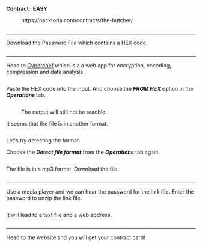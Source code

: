 <!-- wp:paragraph -->
<p><strong>Contract : EASY</strong></p>
<!-- /wp:paragraph -->

<!-- wp:embed {"url":"https://hacktoria.com/contracts/the-butcher/","type":"wp-embed","providerNameSlug":"hacktoria"} -->
<figure class="wp-block-embed is-type-wp-embed is-provider-hacktoria wp-block-embed-hacktoria"><div class="wp-block-embed__wrapper">
https://hacktoria.com/contracts/the-butcher/
</div></figure>
<!-- /wp:embed -->

<!-- wp:image {"id":7113,"sizeSlug":"large","linkDestination":"none"} -->
<figure class="wp-block-image size-large"><img src="https://persecure.files.wordpress.com/2022/10/image-513.png?w=585" alt="" class="wp-image-7113"/></figure>
<!-- /wp:image -->

<!-- wp:separator -->
<hr class="wp-block-separator has-alpha-channel-opacity"/>
<!-- /wp:separator -->

<!-- wp:paragraph -->
<p>Download the Password File which contains a HEX code.</p>
<!-- /wp:paragraph -->

<!-- wp:image {"id":7114,"sizeSlug":"large","linkDestination":"none"} -->
<figure class="wp-block-image size-large"><img src="https://persecure.files.wordpress.com/2022/10/image-514.png?w=766" alt="" class="wp-image-7114"/></figure>
<!-- /wp:image -->

<!-- wp:separator {"className":"is-style-dots"} -->
<hr class="wp-block-separator has-alpha-channel-opacity is-style-dots"/>
<!-- /wp:separator -->

<!-- wp:paragraph -->
<p>Head to <a rel="noreferrer noopener" href="http://cyberchef.io" data-type="URL" data-id="cyberchef.io" target="_blank">Cyberchef</a> which is a a web app for encryption, encoding, compression and data analysis.</p>
<!-- /wp:paragraph -->

<!-- wp:image {"id":7116,"sizeSlug":"large","linkDestination":"none"} -->
<figure class="wp-block-image size-large"><img src="https://persecure.files.wordpress.com/2022/10/image-515.png?w=1024" alt="" class="wp-image-7116"/></figure>
<!-- /wp:image -->

<!-- wp:paragraph -->
<p>Paste the HEX code into the input. And choose the <strong><em>FROM HEX</em></strong> option in the <strong><em>Operations </em></strong>tab.</p>
<!-- /wp:paragraph -->

<!-- wp:image {"id":7118,"sizeSlug":"large","linkDestination":"none"} -->
<figure class="wp-block-image size-large"><img src="https://persecure.files.wordpress.com/2022/10/image-516.png?w=367" alt="" class="wp-image-7118"/></figure>
<!-- /wp:image -->

<!-- wp:image {"id":7120,"sizeSlug":"large","linkDestination":"none"} -->
<figure class="wp-block-image size-large"><img src="https://persecure.files.wordpress.com/2022/10/image-517.png?w=1024" alt="" class="wp-image-7120"/><figcaption class="wp-element-caption">The output will still not be readble.</figcaption></figure>
<!-- /wp:image -->

<!-- wp:paragraph -->
<p>It seems that the file is in another format.</p>
<!-- /wp:paragraph -->

<!-- wp:image {"id":7122,"sizeSlug":"large","linkDestination":"none"} -->
<figure class="wp-block-image size-large"><img src="https://persecure.files.wordpress.com/2022/10/image-518.png?w=784" alt="" class="wp-image-7122"/></figure>
<!-- /wp:image -->

<!-- wp:paragraph -->
<p>Let's try detecting the format.</p>
<!-- /wp:paragraph -->

<!-- wp:paragraph -->
<p>Choose the <strong><em>Detect file format</em></strong> from the <strong><em>Operations</em></strong> tab again.</p>
<!-- /wp:paragraph -->

<!-- wp:image {"id":7124,"sizeSlug":"large","linkDestination":"none"} -->
<figure class="wp-block-image size-large"><img src="https://persecure.files.wordpress.com/2022/10/image-519.png?w=370" alt="" class="wp-image-7124"/></figure>
<!-- /wp:image -->

<!-- wp:paragraph -->
<p>The file is in a mp3 format. Download the file.</p>
<!-- /wp:paragraph -->

<!-- wp:image {"id":7125,"sizeSlug":"large","linkDestination":"none"} -->
<figure class="wp-block-image size-large"><img src="https://persecure.files.wordpress.com/2022/10/image-520.png?w=958" alt="" class="wp-image-7125"/></figure>
<!-- /wp:image -->

<!-- wp:separator {"className":"is-style-dots"} -->
<hr class="wp-block-separator has-alpha-channel-opacity is-style-dots"/>
<!-- /wp:separator -->

<!-- wp:paragraph -->
<p>Use a media player and we can hear the password for the link file. Enter the password to unzip the link file.</p>
<!-- /wp:paragraph -->

<!-- wp:image {"id":7127,"sizeSlug":"large","linkDestination":"none"} -->
<figure class="wp-block-image size-large"><img src="https://persecure.files.wordpress.com/2022/10/image-521.png?w=1024" alt="" class="wp-image-7127"/></figure>
<!-- /wp:image -->

<!-- wp:paragraph -->
<p>It will lead to a text file and a web address.</p>
<!-- /wp:paragraph -->

<!-- wp:image {"id":7129,"sizeSlug":"large","linkDestination":"none"} -->
<figure class="wp-block-image size-large"><img src="https://persecure.files.wordpress.com/2022/10/image-522.png?w=459" alt="" class="wp-image-7129"/></figure>
<!-- /wp:image -->

<!-- wp:separator {"className":"is-style-dots"} -->
<hr class="wp-block-separator has-alpha-channel-opacity is-style-dots"/>
<!-- /wp:separator -->

<!-- wp:paragraph -->
<p>Head to the website and you will get your contract card!</p>
<!-- /wp:paragraph -->

<!-- wp:image {"id":7131,"sizeSlug":"large","linkDestination":"none"} -->
<figure class="wp-block-image size-large"><img src="https://persecure.files.wordpress.com/2022/10/image-523.png?w=557" alt="" class="wp-image-7131"/></figure>
<!-- /wp:image -->

<!-- wp:paragraph -->
<p></p>
<!-- /wp:paragraph -->
